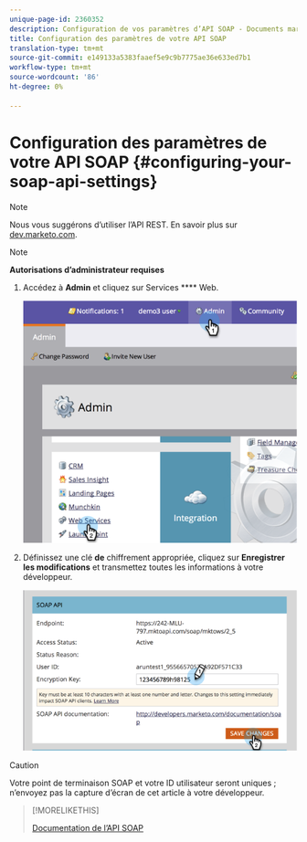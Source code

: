 ```yaml
---
unique-page-id: 2360352
description: Configuration de vos paramètres d’API SOAP - Documents marketing - Documentation du produit
title: Configuration des paramètres de votre API SOAP
translation-type: tm+mt
source-git-commit: e149133a5383faaef5e9c9b7775ae36e633ed7b1
workflow-type: tm+mt
source-wordcount: '86'
ht-degree: 0%

---
```



# Configuration des paramètres de votre API SOAP {#configuring-your-soap-api-settings}

>[!NOTE]
>
>Nous vous suggérons d’utiliser l’API REST. En savoir plus sur [dev.marketo.com](http://developers.marketo.com/documentation/rest/).

>[!NOTE]
>
>**Autorisations d’administrateur requises**

1. Accédez à **Admin** et cliquez sur Services **** Web.

   ![](assets/image2014-9-19-10-3a58-3a11.png)

1. Définissez une clé **de** chiffrement appropriée, cliquez sur **Enregistrer les modifications** et transmettez toutes les informations à votre développeur.

   ![](assets/image2014-9-19-11-3a0-3a46.png)

>[!CAUTION]
>
>Votre point de terminaison SOAP et votre ID utilisateur seront uniques ; n’envoyez pas la capture d’écran de cet article à votre développeur.

>[!MORELIKETHIS]
>
>[Documentation de l’API SOAP](http://developers.marketo.com/documentation/soap/)

